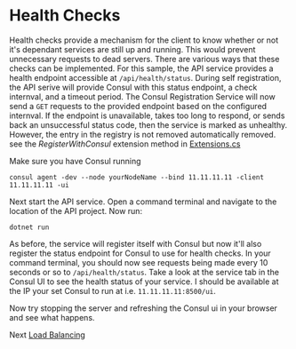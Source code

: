 # Health Checks

Health checks provide a mechanism for the client to know whether or not it's dependant services are still up and running.
This would prevent unnecessary requests to dead servers. There are various ways that these checks can be implemented. For this
sample, the API service provides a health endpoint accessible at `/api/health/status`. During self registration, the
API serive will provide Consul with this status endpoint, a check internval, and a timeout period. The Consul Registration Service
will now send a `GET` requests to the provided endpoint based on the configured internval. If the endpoint is unavailable,
takes too long to respond, or sends back an unsuccessful status code, then the service is marked as unhealthy. However, the entry in the
registry is not removed automatically removed. see the *RegisterWithConsul* extension method in [Extensions.cs](src/SchoolAPI/Infrastructure/Extensions.cs)

Make sure you have Consul running
```
consul agent -dev --node yourNodeName --bind 11.11.11.11 -client 11.11.11.11 -ui
```

Next start the API service. Open a command terminal and navigate to the location
of the API project. Now run:

```
dotnet run
```

As before, the service will register itself with Consul but now it'll also register the status endpoint for Consul to use
for health checks. In your command terminal, you should now see requests being made every 10 seconds or so to `/api/health/status`.
Take a look at the service tab in the Consul UI to see the health status of your service. I should be available at the IP your
set Consul to run at i.e. `11.11.11.11:8500/ui`.

Now try stopping the server and refreshing the Consul ui in your browser and see what happens.

Next [Load Balancing](../load_balancing/README.MD)